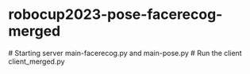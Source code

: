 # robocup2023-pose-facerecog-merged
<test message delete>
# Starting server
main-facerecog.py and main-pose.py
# Run the client
client_merged.py
